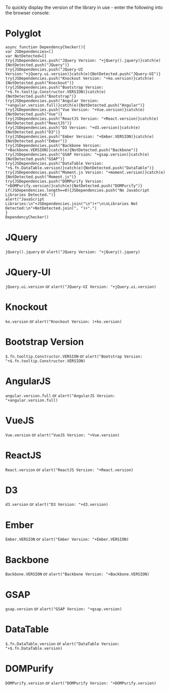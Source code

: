 To quickly display the version of the library in use - enter the following into the browser console:

# Polyglot

```
async function DependencyChecker(){
var JSDependencies=[]
var NotDetected=[]
try{JSDependencies.push("JQuery Version: "+jQuery().jquery)}catch(e){NotDetected.push("JQuery")}
try{JSDependencies.push("JQuery-UI Version:"+jQuery.ui.version)}catch(e){NotDetected.push("JQuery-UI")}
try{JSDependencies.push("Knockout Version: "+ko.version)}catch(e){NotDetected.push("Knockout")}
try{JSDependencies.push("Bootstrap Version: "+$.fn.tooltip.Constructor.VERSION)}catch(e){NotDetected.push("Bootstrap")}
try{JSDependencies.push("Angular Version: "+angular.version.full)}catch(e){NotDetected.push("Angular")}
try{JSDependencies.push("Vue Version: "+Vue.version)}catch(e){NotDetected.push("Vue")}
try{JSDependencies.push("ReactJS Version: "+React.version)}catch(e){NotDetected.push("ReactJS")}
try{JSDependencies.push("D3 Version: "+d3.version)}catch(e){NotDetected.push("D3")}
try{JSDependencies.push("Ember Version: "+Ember.VERSION)}catch(e){NotDetected.push("Ember")}
try{JSDependencies.push("Backbone Version: "+Backbone.VERSION)}catch(e){NotDetected.push("Backbone")}
try{JSDependencies.push("GSAP Version: "+gsap.version)}catch(e){NotDetected.push("GSAP")}
try{JSDependencies.push("DataTable Version: "+$.fn.DataTable.version)}catch(e){NotDetected.push("DataTable")}
try{JSDependencies.push("Moment.js Version: "+moment.version)}catch(e){NotDetected.push("Moment.js")}
try{JSDependencies.push("DOMPurify Version: "+DOMPurify.version)}catch(e){NotDetected.push("DOMPurify")}
if(JSDependencies.length==0){JSDependencies.push("No JavaScript Libraries Detected.")}
alert("JavaScript Libraries:\n"+JSDependencies.join("\n")+"\n\nLibraries Not Detected:\n"+NotDetected.join(", ")+".")
}
DependencyChecker()
```

# JQuery


```jQuery().jquery``` or ```alert("JQuery Version: "+jQuery().jquery)```


# JQuery-UI


```jQuery.ui.version``` or ```alert("JQuery-UI Version: "+jQuery.ui.version)```


# Knockout


```ko.version``` or ```alert("Knockout Version: )+ko.version)```


# Bootstrap Version


```$.fn.tooltip.Constructor.VERSION``` or ```alert("Bootstrap Version: "+$.fn.tooltip.Constructor.VERSION)```


# AngularJS


```angular.version.full``` or ```alert("AngularJS Version: "+angular.version.full)```


# VueJS


```Vue.version``` or ```alert("VueJS Version: "+Vue.version)```


# ReactJS


```React.version``` or ```alert("ReactJS Version: "+React.version)```


# D3


```d3.version``` or ```alert("D3 Version: "+d3.version)```


# Ember


```Ember.VERSION``` or ```alert("Ember Version: "+Ember.VERSION)```


# Backbone


```Backbone.VERSION``` or ```alert("Backbone Version: "+Backbone.VERSION)```


# GSAP


```gsap.version``` or ```alert("GSAP Version: "+gsap.version)```


# DataTable

```$.fn.DataTable.version``` or ```alert("DataTable Version: "+$.fn.DataTable.version)```


# DOMPurify

```DOMPurify.version``` or ```alert("DOMPurify Version: "+DOMPurify.version)```
